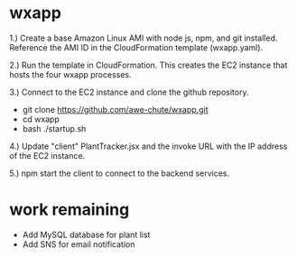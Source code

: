 # wxapp
1.) Create a base Amazon Linux AMI with node js, npm, and git installed.  Reference the AMI ID in the CloudFormation template (wxapp.yaml).

2.) Run the template in CloudFormation.  This creates the EC2 instance that hosts the four wxapp processes.

3.) Connect to the EC2 instance and clone the github repository.
  - git clone https://github.com/awe-chute/wxapp.git
  - cd wxapp
  - bash ./startup.sh
  
4.) Update "client" PlantTracker.jsx and the invoke URL with the IP address of the EC2 instance.

5.) npm start the client to connect to the backend services.

# work remaining
- Add MySQL database for plant list
- Add SNS for email notification
